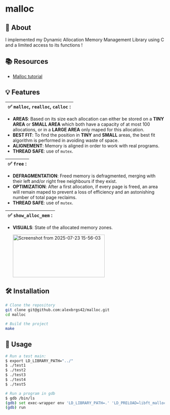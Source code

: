 # malloc

## 📖 About

I implemented my Dynamic Allocation Memory Management Library using C and a limited access to its functions !

## 📚 Resources

- [Malloc tutorial](https://wiki-prog.infoprepa.epita.fr/images/0/04/Malloc_tutorial.pdf)

## 💡 Features 

|✅ `malloc`, `realloc`, `calloc` :|
|------------------------------|
  - **AREAS**: Based on its size each allocation can either be stored on a **TINY AREA** or **SMALL AREA** which both have a capacity of at most 100 allocations, or in a **LARGE AREA** only maped for this allocation.
  - **BEST FIT**: To find the position in **TINY** and **SMALL** areas, the best fit algorithm is performed in avoiding waste of space.
  - **ALIGNEMENT**: Memory is aligned in order to work with real programs.
  - **THREAD SAFE**: use of `mutex`.

|✅ `free` :|
|-------|
  - **DEFRAGMENTATION**: Freed memory is defragmented, merging with their left and/or right free neighbours if they exist.
  - **OPTIMIZATION**: After a first allocation, if every page is freed, an area will remain maped to prevent a loss of efficiency and an astonishing number of total page reclaims.
  - **THREAD SAFE**: use of `mutex`.

|✅ `show_alloc_mem` :|
|-----------------|
  - **VISUALS**: State of the allocated memory zones.

    <img width="290" height="135" alt="Screenshot from 2025-07-23 15-56-03" src="https://github.com/user-attachments/assets/0c3ce659-f5df-4d04-ad85-0de96b662a45" />

## 🛠️ Installation

```bash
# Clone the repository
git clone git@github.com:alexbrgs42/malloc.git
cd malloc
```

```bash
# Build the project
make
```

## 🎯 Usage

```bash
# Run a test main:
$ export LD_LIBRARY_PATH="../"
$ ./test1
$ ./test2
$ ./test3
$ ./test4
$ ./test5
```

```bash
# Run a program in gdb
$ gdb /bin/ls
(gdb) set exec-wrapper env 'LD_LIBRARY_PATH=.' 'LD_PRELOAD=libft_malloc.so'
(gdb) run
```
